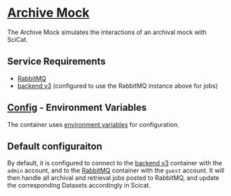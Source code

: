 # [Archive Mock](https://github.com/SwissOpenEM/ScicatArchiveMock)

The Archive Mock simulates the interactions of an archival mock with SciCat. 

## Service Requirements
 - [RabbitMQ](../rabbitmq/)
 - [backend v3](../backendv3/) (configured to use the RabbitMQ instance above for jobs)

## [Config](./config/.env) - Environment Variables

The container uses [environment variables](https://github.com/SwissOpenEM/ScicatArchiveMock?tab=readme-ov-file#utility-scripts) for configuration.

## Default configuraiton

By default, it is configured to connect to the [backend v3](../backendv3/) container with the `admin` account, and to the [RabbitMQ](../rabbitmq/) container with the `guest` account. It will then handle all archival and retrieval jobs posted to RabbitMQ, and update the corresponding Datasets accordingly in Scicat.
